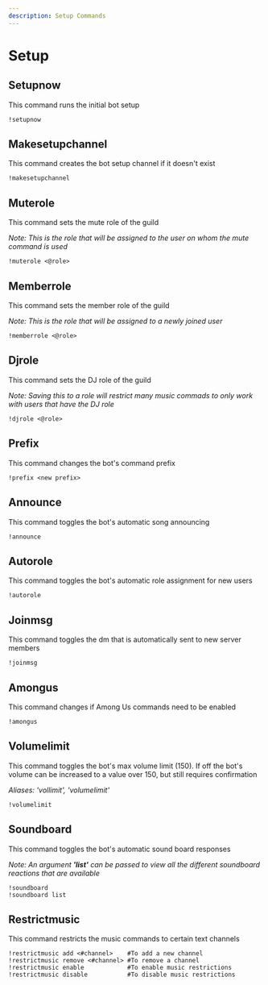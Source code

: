```yaml
---
description: Setup Commands
---
```


# Setup

## Setupnow

This command runs the initial bot setup

```text
!setupnow
```

## Makesetupchannel

This command creates the bot setup channel if it doesn't exist

```text
!makesetupchannel
```

## Muterole

This command sets the mute role of the guild

_Note: This is the role that will be assigned to the user on whom the mute command is used_

```text
!muterole <@role>
```

## Memberrole

This command sets the member role of the guild

_Note: This is the role that will be assigned to a newly joined user_

```text
!memberrole <@role>
```

## Djrole

This command sets the DJ role of the guild 

_Note: Saving this to a role will restrict many music commads to only work with users that have the DJ role_

```text
!djrole <@role>
```

## Prefix

This command changes the bot's command prefix

```text
!prefix <new prefix>
```

## Announce

This command toggles the bot's automatic song announcing

```text
!announce
```

## Autorole

This command toggles the bot's automatic role assignment for new users

```text
!autorole
```

## Joinmsg

This command toggles the dm that is automatically sent to new server members

```text
!joinmsg
```

## Amongus

This command changes if Among Us commands need to be enabled

```text
!amongus
```

## Volumelimit

This command toggles the bot's max volume limit \(150\). If off the bot's volume can be increased to a value over 150, but still requires confirmation

_Aliases: 'vollimit', 'volumelimit'_

```text
!volumelimit
```

## Soundboard

This command toggles the bot's automatic sound board responses

_Note: An argument **'list'** can be passed to view all the different soundboard reactions that are available_

```text
!soundboard
!soundboard list
```

## Restrictmusic

This command restricts the music commands to certain text channels

```text
!restrictmusic add <#channel>    #To add a new channel
!restrictmusic remove <#channel> #To remove a channel
!restrictmusic enable            #To enable music restrictions
!restrictmusic disable           #To disable music restrictions
```

